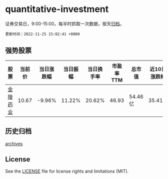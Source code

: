 # quantitative-investment

证券交易日，9:00-15:00，每半时抓取一次数据，按天[归档](archives)。

`更新时间：2022-11-25 15:02:41 +0800`

## 强势股票

|股票|当前价|当日涨跌幅|当日振幅|当日换手率|市盈率TTM|总市值|近10日涨跌幅|
|----|----|----|----|----|----|----|----|
|[金陵药业](https://xueqiu.com/S/SZ000919)|10.67|-9.96%|11.22%|20.62%|46.93|54.46亿|35.41%|

## 历史归档

[archives](archives)

## License

See the [LICENSE](LICENSE) file for license rights and limitations (MIT).
